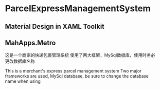 # ParcelExpressManagementSystem

## Material Design in XAML Toolkit
## MahApps.Metro

这是一个商家的快递包裹管理系统
使用了两大框架，MySql数据库，使用时务必更改数据库名称


This is a merchant's express parcel management system
Two major frameworks are used, MySql database, be sure to change the database name when using

